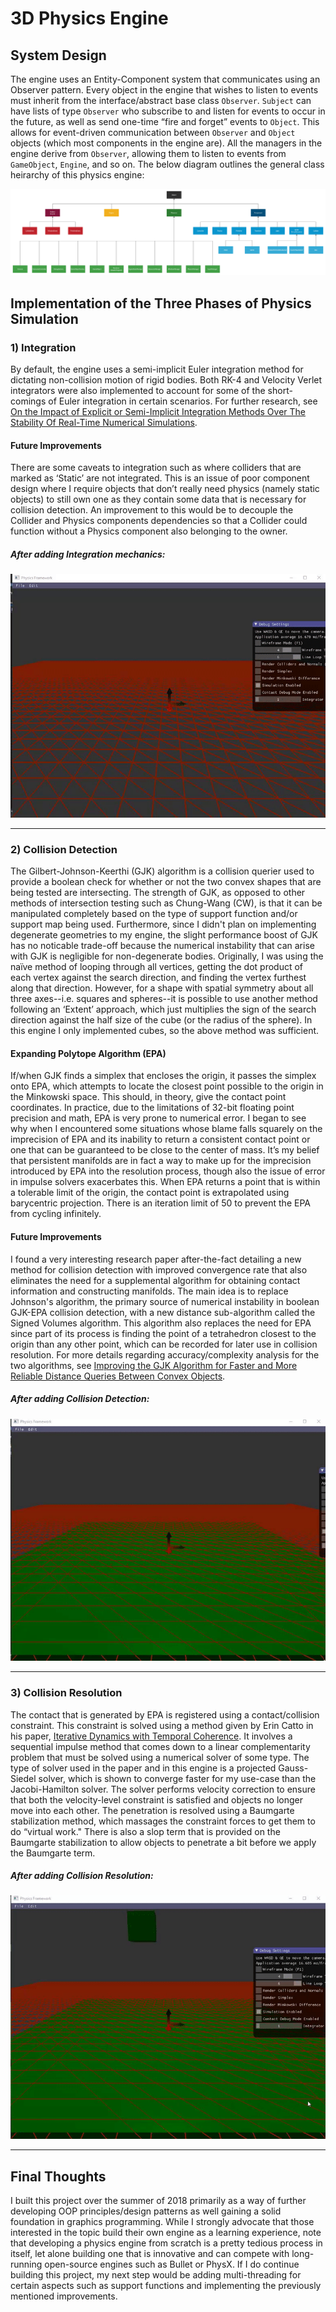 # 3D Physics Engine

## System Design

The engine uses an Entity-Component system that communicates using an Observer pattern. Every object in the engine that wishes to listen to events must inherit from the interface/abstract base class `Observer`. `Subject` can have lists of type `Observer` who subscribe to and listen for events to occur in the future, as well as send one-time “fire and forget” events to `Object`. This allows for event-driven communication between `Observer` and `Object` objects (which most components in the engine are). All the managers in the engine derive from `Observer`, allowing them to listen to events from `GameObject`, `Engine`, and so on. The below diagram outlines the general class heirarchy of this physics engine:

![Class Heirarchy](img/type_heirarchy.png)

## Implementation of the Three Phases of Physics Simulation

### 1) Integration
By default, the engine uses a semi-implicit Euler integration method for dictating non-collision motion of rigid bodies. Both RK-4 and Velocity Verlet integrators were also implemented to account for some of the short-comings of Euler integration in certain scenarios. For further research, see [On the Impact of Explicit or Semi-Implicit Integration Methods Over The Stability Of Real-Time Numerical Simulations](https://rj.romai.ro/arhiva/2013/2/Cioaca.pdf). 

#### Future Improvements
There are some caveats to integration such as where colliders that are marked as ‘Static’ are not integrated. This is an issue of poor component design where I require objects that don’t really need physics (namely static objects) to still own one as they contain some data that is necessary for collision detection. An improvement to this would be to decouple the Collider and Physics components dependencies so that a Collider could function without a Physics component also belonging to the owner.

##### After adding Integration mechanics:

![Phase One](img/phase_one.gif)

---

### 2) Collision Detection
The Gilbert-Johnson-Keerthi (GJK) algorithm is a collision querier used to provide a boolean check for whether or not the two convex shapes that are being tested are intersecting. The strength of GJK, as opposed to other methods of intersection testing such as Chung-Wang (CW), is that it can be manipulated completely based on the type of support function and/or support map being used. Furthermore, since I didn't plan on implementing degenerate geometries to my engine, the slight performance boost of GJK has no noticable trade-off because the numerical instability that can arise with GJK is negligible for non-degenerate bodies. Originally, I was using the naïve method of looping through all vertices, getting the dot product of each vertex against the search direction, and finding the vertex furthest along that direction. However, for a shape with spatial symmetry about all three axes--i.e. squares and spheres--it is possible to use another method following an ‘Extent’ approach, which just multiplies the sign of the search direction against the half size of the cube (or the radius of the sphere). In this engine I only implemented cubes, so the above method was sufficient.

#### Expanding Polytope Algorithm (EPA)
If/when GJK finds a simplex that encloses the origin, it passes the simplex onto EPA, which attempts to locate the closest point possible to the origin in the Minkowski space. This should, in theory, give the contact point coordinates. In practice, due to the limitations of 32-bit floating point precision and math, EPA is very prone to numerical error. I began to see why when I encountered some situations whose blame falls squarely on the imprecision of EPA and its inability to return a consistent contact point or one that can be guaranteed to be close to the center of mass. It’s my belief that persistent manifolds are in fact a way to make up for the imprecision introduced by EPA into the resolution process, though also the issue of error in impulse solvers exacerbates this. When EPA returns a point that is within a tolerable limit of the origin, the contact point is extrapolated using barycentric projection. There is an iteration limit of 50 to prevent the EPA from cycling infinitely.

#### Future Improvements
I found a very interesting research paper after-the-fact detailing a new method for collision detection with improved convergence rate that also eliminates the need for a supplemental algorithm for obtaining contact information and constructing manifolds. The main idea is to replace Johnson's algorithm, the primary source of numerical instability in boolean GJK-EPA collision detection, with a new distance sub-algorithm called the Signed Volumes algorithm. This algorithm also replaces the need for EPA since part of its process is finding the point of a tetrahedron closest to the origin than any other point, which can be recorded for later use in collision resolution. For more details regarding accuracy/complexity analysis for the two algorithms, see [Improving the GJK Algorithm for Faster and More Reliable Distance Queries Between Convex Objects](https://ora.ox.ac.uk/objects/uuid:69c743d9-73de-4aff-8e6f-b4dd7c010907/download_file?safe_filename=GJK.PDF&file_format=application%2Fpdf&type_of_work=Journal+article).

##### After adding Collision Detection:

![Phase Two](img/phase_two.gif)

---

### 3) Collision Resolution
The contact that is generated by EPA is registered using a contact/collision constraint. This constraint is solved using a method given by Erin Catto in his paper, [Iterative Dynamics with Temporal Coherence](https://pdfs.semanticscholar.org/f8d6/8e78aa29a55bea61b5a1a05ba01c8886692e.pdf). It involves a sequential impulse method that comes down to a linear complementarity problem that must be solved using a numerical solver of some type. The type of solver used in the paper and in this engine is a projected Gauss-Siedel solver, which is shown to converge faster for my use-case than the Jacobi-Hamilton solver. The solver performs velocity correction to ensure that both the velocity-level constraint is satisfied and objects no longer move into each other. The penetration is resolved using a Baumgarte stabilization method, which massages the constraint forces to get them to do “virtual work." There is also a slop term that is provided on the Baumgarte stabilization to allow objects to penetrate a bit before we apply the Baumgarte term.

##### After adding Collision Resolution:

![Phase Three](img/phase_three.gif)

---

## Final Thoughts

I built this project over the summer of 2018 primarily as a way of further developing OOP principles/design patterns as well gaining a solid foundation in graphics programming. While I strongly advocate that those interested in the topic build their own engine as a learning experience, note that developing a physics engine from scratch is a pretty tedious process in itself, let alone building one that is innovative and can compete with long-running open-source engines such as Bullet or PhysX. If I do continue building this project, my next step would be adding multi-threading for certain aspects such as support functions and implementing the previously mentioned improvements.







